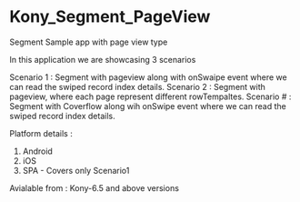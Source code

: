 # Kony_Segment_PageView
Segment Sample app with page view type

In this application we are showcasing 3 scenarios

Scenario 1 : Segment with pageview along with onSwaipe event where we can read the swiped record index details.
Scenario 2 : Segment with pageview, where each page represent different rowTempaltes.
Scenario # : Segment with Coverflow along wih onSwipe event where we can read the swiped record index details.

Platform details :
1) Android
2) iOS
3) SPA - Covers only Scenario1

Avialable from : Kony-6.5 and above versions
